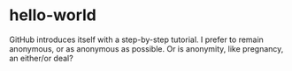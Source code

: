 # hello-world
GitHub introduces itself with a step-by-step tutorial.
I prefer to remain anonymous, or as anonymous as possible. Or is anonymity, like pregnancy, an either/or deal?
